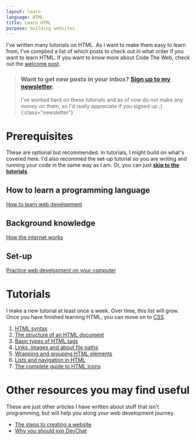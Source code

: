 ```yaml
---
layout: learn
language: HTML
title: Learn HTML
purpose: building websites
---
```

I've written many tutorials on HTML. As I want to make them easy to learn from, I've complied a list of which posts to check out in what order if you want to learn HTML. If you want to know more about Code The Web, check out the [welcome post][welcome].

> ### Want to get new posts in your inbox? [Sign up to my newsletter][newsletter].
> I've worked hard on these tutorials and as of now do not make any money on them, so I'd really appreciate if you signed up ;)
{:class="newsletter"}

# Prerequisites
These are optional but recommended. In tutorials, I might build on what's covered here. I'd also recommed the set-up tutorial so you are writing and running your code in the same way as I am. Or, you can just **[skip to the tutorials](#tutorials)**.
## How to learn a programming language
[How to learn web development][p1]

## Background knowledge
[How the internet works][p2]

## Set-up
[Practice web development on your computer][p3]

# Tutorials
I make a new tutorial at least once a week. Over time, this list will grow. Once you have finished learning HTML, you can move on to [CSS][css].
1. [HTML syntax][t1]
2. [The structure of an HTML document][t2]
3. [Basic types of HTML tags][t3]
4. [Links, images and about file paths][t4]
5. [Wrapping and grouping HTML elements][t5]
6. [Lists and navigation in HTML][t6]
7. [The complete guide to HTML icons][t7]

# Other resources you may find useful
These are just other articles I have written about stuff that isn't programming, but will help you along your web development journey.
- [The steps to creating a website][r-steps-to-creating-a-website]
- [Why you should join DevChat][r-devchat]

[welcome]: /2017/09/29/welcome/
[p1]: /2017/10/04/how-to-learn-web-development/
[p2]: /2017/10/05/how-the-internet-works/
[p3]: /2017/10/06/web-development-on-your-computer/

[t1]: /2017/10/06/html-syntax/
[t2]: /2017/10/07/structure-of-an-html-document/
[t3]: /2017/10/09/basic-types-of-html-tags/
[t4]: /2017/10/14/links-images-about-file-paths/
[t5]: /2017/10/22/wrapping-and-grouping-elements/
[t6]: /2017/10/29/lists-and-navigation/
[t7]: /2017/12/14/html-icons/

[r-devchat]: /2017/11/24/devchat/
[r-steps-to-creating-a-website]: /2017/12/10/steps-to-creating-a-website/

[css]: /learn/css

[newsletter]: {{site.newsletter}}